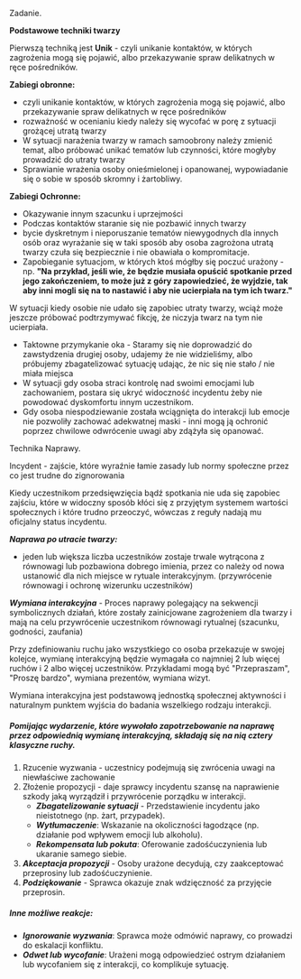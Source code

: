 
Zadanie. 

**Podstawowe techniki twarzy**

Pierwszą techniką jest **Unik** - czyli unikanie kontaktów, w których zagrożenia mogą się pojawić, albo przekazywanie spraw delikatnych w ręce pośredników. 

**Zabiegi obronne:**

- czyli unikanie kontaktów, w których zagrożenia mogą się pojawić, albo przekazywanie spraw delikatnych w ręce pośredników
- rozważność w ocenianiu kiedy należy się wycofać w porę z sytuacji grożącej utratą twarzy
- W sytuacji narażenia twarzy w ramach samoobrony należy zmienić temat, albo próbować unikać tematów lub czynności, które mogłyby prowadzić do utraty twarzy
- Sprawianie wrażenia osoby onieśmielonej i opanowanej, wypowiadanie się o sobie w sposób skromny i żartobliwy.

**Zabiegi Ochronne:**

- Okazywanie innym szacunku i uprzejmości
- Podczas kontaktów staranie się nie pozbawić innych twarzy 
- bycie dyskretnym i nieporuszanie tematów niewygodnych dla innych osób oraz wyrażanie się w taki sposób aby osoba zagrożona utratą twarzy czuła się bezpiecznie i nie obawiała o kompromitacje. 
- Zapobieganie sytuacjom, w których ktoś mógłby się poczuć urażony - np. 
  **"Na przykład, jeśli wie, że będzie musiała opuścić spotkanie przed jego zakończeniem, to może już z góry zapowiedzieć, że wyjdzie, tak aby inni mogli się na to nastawić i aby nie ucierpiała na tym ich twarz."**

W sytuacji kiedy osobie nie udało się zapobiec utraty twarzy, wciąż może jeszcze próbować podtrzymywać fikcję, że niczyja twarz na tym nie ucierpiała. 

- Taktowne przymykanie oka - Staramy się nie doprowadzić do zawstydzenia drugiej osoby, udajemy że nie widzieliśmy, albo próbujemy zbagatelizować sytuację udając, że nic się nie stało / nie miała miejsca 
- W sytuacji gdy osoba straci kontrolę nad swoimi emocjami lub zachowaniem, postara się ukryć widoczność incydentu żeby nie powodować dyskomfortu innym uczestnikom. 
- Gdy osoba niespodziewanie została wciągnięta do interakcji lub emocje nie pozwoliły zachować adekwatnej maski - inni mogą ją ochronić poprzez chwilowe odwrócenie uwagi aby zdążyła się opanować.


Technika Naprawy. 

Incydent - zajście, które wyraźnie łamie zasady lub normy społeczne przez co jest trudne do zignorowania 

Kiedy uczestnikom przedsięwzięcia bądź spotkania nie uda się zapobiec zajściu, które w widoczny sposób kłóci się z przyjętym systemem wartości społecznych i które trudno przeoczyć, wówczas z reguły nadają mu oficjalny status incydentu.


***Naprawa po utracie twarzy:*** 
- jeden lub większa liczba uczestników zostaje trwale wytrącona z równowagi lub pozbawiona dobrego imienia, przez co należy od nowa ustanowić dla nich miejsce w rytuale interakcyjnym. (przywrócenie równowagi i ochronę wizerunku uczestników) 
 
***Wymiana interakcyjna*** - Proces naprawy polegający na sekwencji symbolicznych działań, które zostały zainicjowane zagrożeniem dla twarzy i mają na celu przywrócenie uczestnikom równowagi rytualnej (szacunku, godności, zaufania)


Przy zdefiniowaniu ruchu jako wszystkiego co osoba przekazuje w swojej kolejce, wymianę interakcyjną będzie wymagała co najmniej 2 lub więcej ruchów i 2 albo więcej uczestników. Przykładami mogą być "Przepraszam", "Proszę bardzo", wymiana prezentów, wymiana wizyt.

Wymiana interakcyjna jest podstawową jednostką społecznej aktywności i naturalnym punktem wyjścia do badania wszelkiego rodzaju interakcji.


##### Pomijając wydarzenie, które wywołało zapotrzebowanie na naprawę przez odpowiednią wymianę interakcyjną, składają się na nią cztery klasyczne ruchy.


1. Rzucenie wyzwania - uczestnicy podejmują się zwrócenia uwagi na niewłaściwe zachowanie 
2. Złożenie propozycji - daje sprawcy incydentu szansę na naprawienie szkody jaką wyrządził i przywrócenie porządku w interakcji. 
	- ***Zbagatelizowanie sytuacji*** - Przedstawienie incydentu jako nieistotnego (np. żart, przypadek). 
	- ***Wytłumaczenie***: Wskazanie na okoliczności łagodzące (np. działanie pod wpływem emocji lub alkoholu). 
	- ***Rekompensata lub pokuta***: Oferowanie zadośćuczynienia lub ukaranie samego siebie. 
3. ***Akceptacja propozycji*** - Osoby urażone decydują, czy zaakceptować przeprosiny lub zadośćuczynienie. 
4. ***Podziękowanie*** - Sprawca okazuje znak wdzięczność za przyjęcie przeprosin.


##### ***Inne możliwe reakcje:*** 
- ***Ignorowanie wyzwania***: Sprawca może odmówić naprawy, co prowadzi do eskalacji konfliktu. 
- ***Odwet lub wycofanie***: Urażeni mogą odpowiedzieć ostrym działaniem lub wycofaniem się z interakcji, co komplikuje sytuację.


